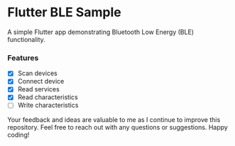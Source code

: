 # Flutter BLE Sample

A simple Flutter app demonstrating Bluetooth Low Energy (BLE) functionality.

### Features

- [x] Scan devices
- [x] Connect device
- [x] Read services
- [x] Read characteristics
- [ ] Write characteristics

Your feedback and ideas are valuable to me as I continue to improve this repository. Feel free to
reach out with any questions or suggestions. Happy coding!